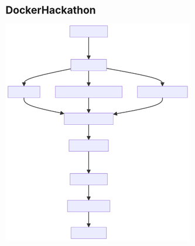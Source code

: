 # DockerHackathon

![Diagram](https://raw.githubusercontent.com/hebertonbarros/DockerHackathon/main/diagram/diagram.svg)



